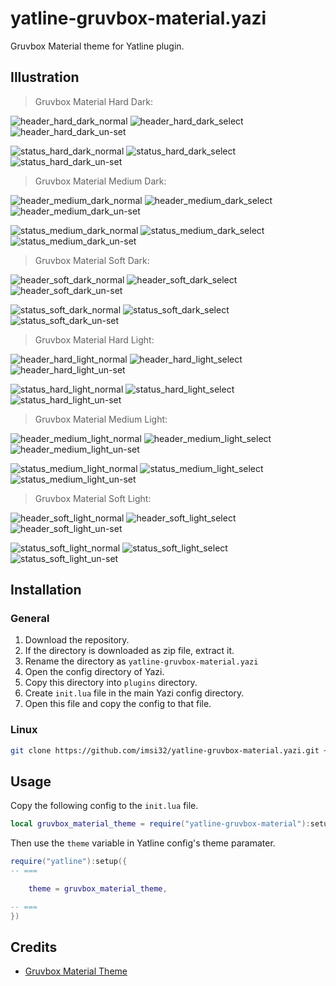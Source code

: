 # yatline-gruvbox-material.yazi
Gruvbox Material theme for Yatline plugin. 

## Illustration
> Gruvbox Material Hard Dark:

![header_hard_dark_normal](https://github.com/user-attachments/assets/1a34ebb5-63aa-494d-ab7d-bb66ff9bf653)
![header_hard_dark_select](https://github.com/user-attachments/assets/dd9e0f4b-4b0c-45e1-9bd3-f8527baa8db1)
![header_hard_dark_un-set](https://github.com/user-attachments/assets/a330f474-dd52-418a-af0e-c5ac12936d3f)

![status_hard_dark_normal](https://github.com/user-attachments/assets/d0071e24-9ddb-4d0b-8e2d-300c95035f8e)
![status_hard_dark_select](https://github.com/user-attachments/assets/57f2331e-ebb6-42ca-bd28-55404029663b)
![status_hard_dark_un-set](https://github.com/user-attachments/assets/606b02ce-86d5-456b-abc5-e7210f816aab)

> Gruvbox Material Medium Dark:

![header_medium_dark_normal](https://github.com/user-attachments/assets/b443e163-0531-4a80-94ce-ef53ccf90093)
![header_medium_dark_select](https://github.com/user-attachments/assets/cc937c4a-b7fd-447a-b60a-757f87176b99)
![header_medium_dark_un-set](https://github.com/user-attachments/assets/2ebe5a5b-9258-4999-86ec-d4cb56269359)

![status_medium_dark_normal](https://github.com/user-attachments/assets/fc4ff174-6fbe-4300-8adb-38c3dcc1fec7)
![status_medium_dark_select](https://github.com/user-attachments/assets/0a9699cf-50e2-4ba0-badc-66f1238f0a08)
![status_medium_dark_un-set](https://github.com/user-attachments/assets/ceef7065-7d73-4a31-b8f0-b5fc54ffb9ba)

> Gruvbox Material Soft Dark:

![header_soft_dark_normal](https://github.com/user-attachments/assets/8c230205-0619-4f87-9ad8-0d08e219034d)
![header_soft_dark_select](https://github.com/user-attachments/assets/073c2df6-f9f7-467f-b4a3-5ca01a577c1b)
![header_soft_dark_un-set](https://github.com/user-attachments/assets/c0ddd51d-facf-46b5-8ed5-90eef78e05bf)

![status_soft_dark_normal](https://github.com/user-attachments/assets/8b82d8a6-2322-4217-b948-2908e0959088)
![status_soft_dark_select](https://github.com/user-attachments/assets/18dd6c27-f2d2-444b-90cb-63a2c25e0bef)
![status_soft_dark_un-set](https://github.com/user-attachments/assets/7e61192b-f2f6-4908-adee-97f7f6a8d8f2)

> Gruvbox Material Hard Light:

![header_hard_light_normal](https://github.com/user-attachments/assets/557ee207-6d6e-4948-8d02-b64ff2a3413d)
![header_hard_light_select](https://github.com/user-attachments/assets/89ccac4a-feae-47c9-8a39-d106e0a22b5d)
![header_hard_light_un-set](https://github.com/user-attachments/assets/4355c183-3024-4cac-8f31-e50584c52787)

![status_hard_light_normal](https://github.com/user-attachments/assets/57ed4c1b-8905-4135-b737-ff34cc9605f0)
![status_hard_light_select](https://github.com/user-attachments/assets/89f75ac7-3201-49e5-bcd7-1929d90a4052)
![status_hard_light_un-set](https://github.com/user-attachments/assets/4fb505d3-d36a-4e75-9ec3-f14d3a5134af)

> Gruvbox Material Medium Light:

![header_medium_light_normal](https://github.com/user-attachments/assets/1e41531a-c80d-45ef-8cde-a66020a05624)
![header_medium_light_select](https://github.com/user-attachments/assets/3017c9da-0e5a-4d8a-82bb-198133a19454)
![header_medium_light_un-set](https://github.com/user-attachments/assets/fe986a94-9e9c-499f-98d8-bf57b4746725)

![status_medium_light_normal](https://github.com/user-attachments/assets/06c51301-9edb-40d2-bd18-40e652324933)
![status_medium_light_select](https://github.com/user-attachments/assets/b0fa02d5-cb09-4547-a62f-6b22c9d93397)
![status_medium_light_un-set](https://github.com/user-attachments/assets/a659d53f-6f86-4115-81bd-21513656a751)

> Gruvbox Material Soft Light:

![header_soft_light_normal](https://github.com/user-attachments/assets/857878c3-37f2-4ecd-9842-d154d8e2beeb)
![header_soft_light_select](https://github.com/user-attachments/assets/45ce8633-60cb-4bf8-bda7-7540243d0950)
![header_soft_light_un-set](https://github.com/user-attachments/assets/9b2b31fd-2fe5-4318-8184-2fdd2b9de5df)

![status_soft_light_normal](https://github.com/user-attachments/assets/e8631975-ddde-47ea-b2cb-a600efcaedb4)
![status_soft_light_select](https://github.com/user-attachments/assets/d0443703-f711-42de-a40a-e39037b4f982)
![status_soft_light_un-set](https://github.com/user-attachments/assets/c0c985ba-89f0-4cce-bb7b-6180124fdff7)


## Installation

### General
1) Download the repository.
2) If the directory is downloaded as zip file, extract it.
3) Rename the directory as `yatline-gruvbox-material.yazi`
4) Open the config directory of Yazi.
5) Copy this directory into `plugins` directory.
6) Create `init.lua` file in the main Yazi config directory.
7) Open this file and copy the config to that file.

### Linux
``` bash
git clone https://github.com/imsi32/yatline-gruvbox-material.yazi.git ~/.config/yazi/plugins/yatline-gruvbox-material.yazi
```

## Usage
Copy the following config to the `init.lua` file.
``` lua
local gruvbox_material_theme = require("yatline-gruvbox-material"):setup({ mode = "dark", toughness = "medium" }) -- or "light" -- or "hard" | "soft"
```
Then use the `theme` variable in Yatline config's theme paramater.
``` lua
require("yatline"):setup({
-- ===

	theme = gruvbox_material_theme,

-- ===
})
```

## Credits
- [Gruvbox Material Theme](https://github.com/sainnhe/gruvbox-material)
